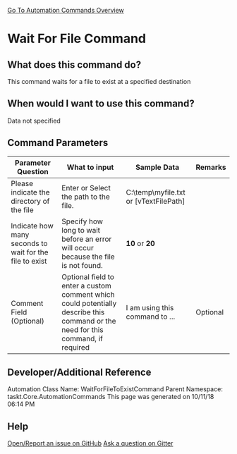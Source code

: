 <!--TITLE: Wait For File Command -->
<!-- SUBTITLE: a command in the File Operation Commands group. -->
[Go To Automation Commands Overview](/automation-commands)


# Wait For File Command


## What does this command do?
This command waits for a file to exist at a specified destination


## When would I want to use this command?
Data not specified


## Command Parameters
| Parameter Question   	| What to input  	|  Sample Data 	| Remarks  	|
| ---                    | ---               | ---           | ---       |
|Please indicate the directory of the file|Enter or Select the path to the file.|C:\temp\myfile.txt or [vTextFilePath]||
|Indicate how many seconds to wait for the file to exist|Specify how long to wait before an error will occur because the file is not found.|**10** or **20**||
|Comment Field (Optional)|Optional field to enter a custom comment which could potentially describe this command or the need for this command, if required|I am using this command to ...|Optional|


## Developer/Additional Reference
Automation Class Name: WaitForFileToExistCommand
Parent Namespace: taskt.Core.AutomationCommands
This page was generated on 10/11/18 06:14 PM


## Help
[Open/Report an issue on GitHub](https://github.com/saucepleez/taskt/issues/new)
[Ask a question on Gitter](https://gitter.im/taskt-rpa/Lobby)
